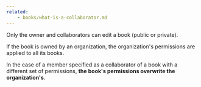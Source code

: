 ```yaml
---
related:
    - books/what-is-a-collaborator.md
---
```


Only the owner and collaborators can edit a book (public or private).

If the book is owned by an organization, the organization's permissions are applied to all its books.

In the case of a member specified as a collaborator of a book with a different set of permissions, **the book's permissions overwrite the organization's**.


